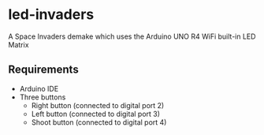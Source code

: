 # led-invaders
A Space Invaders demake which uses the Arduino UNO R4 WiFi built-in LED Matrix

## Requirements

- Arduino IDE
- Three buttons
    - Right button (connected to digital port 2)
    - Left button (connected to digital port 3)
    - Shoot button (connected to digital port 4)
